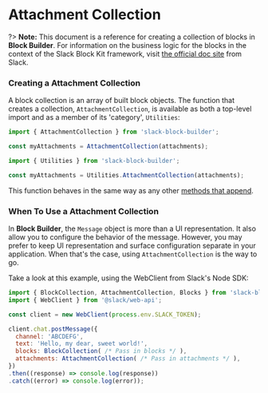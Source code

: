 # Attachment Collection

?> **Note:** This document is a reference for creating a collection of blocks in **Block Builder**. For information on the business logic for the blocks in the context of the Slack Block Kit framework, visit [the official doc site](https://api.slack.com/block-kit) from Slack.

### Creating a Attachment Collection 

A block collection is an array of built block objects. The function that creates a collection, `AttachmentCollection`, is available as both a top-level import and as a member of its 'category', `Utilities`:

```javascript
import { AttachmentCollection } from 'slack-block-builder';

const myAttachments = AttachmentCollection(attachments);

```

```javascript
import { Utilities } from 'slack-block-builder';

const myAttachments = Utilities.AttachmentCollection(attachments);
```

This function behaves in the same way as any other [methods that append](../setter-methods.md). 

### When To Use a Attachment Collection

In **Block Builder**, the `Message` object is more than a UI representation. It also allow you to configure the behavior of the message. However, you may prefer to keep UI representation and surface configuration separate in your application. When that's the case, using `AttachmentCollection` is the way to go.

Take a look at this example, using the WebClient from Slack's Node SDK:

```javascript
import { BlockCollection, AttachmentCollection, Blocks } from 'slack-block-builder';
import { WebClient } from '@slack/web-api';

const client = new WebClient(process.env.SLACK_TOKEN);

client.chat.postMessage({
  channel: 'ABCDEFG',
  text: 'Hello, my dear, sweet world!',
  blocks: BlockCollection( /* Pass in blocks */ ),
  attachments: AttachmentCollection( /* Pass in attachments */ ),
})
.then((response) => console.log(response))
.catch((error) => console.log(error));
``` 
